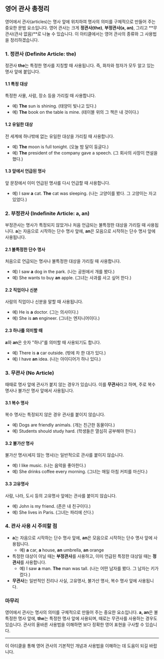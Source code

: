## 영어 관사 총정리

영어에서 관사(articles)는 명사 앞에 위치하여 명사의 의미를 구체적으로 만들어 주는 중요한 문법 요소입니다. 영어 관사는 크게 **정관사(the)**, **부정관사(a, an)**, 그리고 **무관사(관사 없음)**로 나눌 수 있습니다. 이 아티클에서는 영어 관사의 종류와 그 사용법을 정리하겠습니다.

### 1. **정관사 (Definite Article: the)**

정관사 **the**는 특정한 명사를 지칭할 때 사용됩니다. 즉, 화자와 청자가 모두 알고 있는 명사 앞에 붙입니다.

#### 1.1 **특정 대상**  
특정한 사물, 사람, 장소 등을 가리킬 때 사용합니다.

- 예) **The** sun is shining. (태양이 빛나고 있다.)  
- 예) **The** book on the table is mine. (테이블 위의 그 책은 내 것이다.)  

#### 1.2 **유일한 대상**  
전 세계에 하나밖에 없는 유일한 대상을 가리킬 때 사용합니다.

- 예) **The** moon is full tonight. (오늘 밤 달이 둥글다.)  
- 예) **The** president of the company gave a speech. (그 회사의 사장이 연설을 했다.)

#### 1.3 **앞에서 언급된 명사**  
앞 문장에서 이미 언급된 명사를 다시 언급할 때 사용합니다.

- 예) I saw **a** cat. **The** cat was sleeping. (나는 고양이를 봤다. 그 고양이는 자고 있었다.)

### 2. **부정관사 (Indefinite Article: a, an)**

부정관사는 명사가 특정되지 않았거나 처음 언급되는 불특정한 대상을 가리킬 때 사용됩니다. **a**는 자음으로 시작하는 단수 명사 앞에, **an**은 모음으로 시작하는 단수 명사 앞에 사용됩니다.

#### 2.1 **불특정한 단수 명사**  
처음으로 언급되는 명사나 불특정한 대상을 가리킬 때 사용합니다.

- 예) I saw **a** dog in the park. (나는 공원에서 개를 봤다.)  
- 예) She wants to buy **an** apple. (그녀는 사과를 사고 싶어 한다.)

#### 2.2 **직업이나 신분**  
사람의 직업이나 신분을 말할 때 사용됩니다.

- 예) He is **a** doctor. (그는 의사이다.)  
- 예) She is **an** engineer. (그녀는 엔지니어이다.)

#### 2.3 **하나를 의미할 때**  
**a**와 **an**은 숫자 "하나"를 의미할 때 사용되기도 합니다.

- 예) There is **a** car outside. (밖에 차 한 대가 있다.)  
- 예) I have **an** idea. (나는 아이디어가 하나 있다.)

### 3. **무관사 (No Article)**

때때로 명사 앞에 관사가 붙지 않는 경우가 있습니다. 이를 **무관사**라고 하며, 주로 복수 명사나 불가산 명사 앞에서 사용됩니다.

#### 3.1 **복수 명사**  
복수 명사는 특정되지 않은 경우 관사를 붙이지 않습니다.

- 예) Dogs are friendly animals. (개는 친근한 동물이다.)  
- 예) Students should study hard. (학생들은 열심히 공부해야 한다.)

#### 3.2 **불가산 명사**  
불가산 명사(세지 않는 명사)는 일반적으로 관사를 붙이지 않습니다.

- 예) I like music. (나는 음악을 좋아한다.)  
- 예) She drinks coffee every morning. (그녀는 매일 아침 커피를 마신다.)

#### 3.3 **고유명사**  
사람, 나라, 도시 등의 고유명사 앞에는 관사를 붙이지 않습니다.

- 예) John is my friend. (존은 내 친구이다.)  
- 예) She lives in Paris. (그녀는 파리에 산다.)

### 4. **관사 사용 시 주의할 점**

- **a**는 자음으로 시작하는 단수 명사 앞에, **an**은 모음으로 시작하는 단수 명사 앞에 사용됩니다.
  - 예) **a** car, **a** house, **an** umbrella, **an** orange
- 특정한 대상이 아닐 때는 **부정관사**를 사용하고, 이미 언급된 특정한 대상일 때는 **정관사**를 사용합니다.
  - 예) I saw **a** man. **The** man was tall. (나는 어떤 남자를 봤다. 그 남자는 키가 컸다.)
- **무관사**는 일반적인 진리나 사실, 고유명사, 불가산 명사, 복수 명사 앞에 사용됩니다.

### 마무리

영어에서 관사는 명사의 의미를 구체적으로 만들어 주는 중요한 요소입니다. **a, an**은 불특정한 명사 앞에, **the**는 특정한 명사 앞에 사용되며, 때로는 무관사를 사용하는 경우도 있습니다. 관사의 올바른 사용법을 이해하면 보다 정확한 영어 표현을 구사할 수 있습니다.

---

이 아티클을 통해 영어 관사의 기본적인 개념과 사용법을 이해하는 데 도움이 되길 바랍니다.

